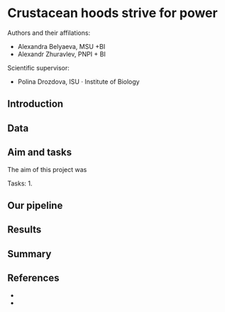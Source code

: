 # Crustacean hoods strive for power

Authors and their affilations:
- Alexandra Belyaeva, MSU +BI
- Alexandr Zhuravlev, PNPI + BI

Scientific supervisor:
- Polina Drozdova, ISU · Institute of Biology

## Introduction


## Data

## Aim and tasks
The aim of this project was 

Tasks:
1.


## Our pipeline 

## Results




## Summary




## References
- []()
- []()




